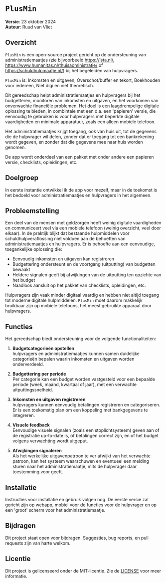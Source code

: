 # `PlusMin`

**Versie**: 23 oktober 2024  
**Auteur**: Ruud van Vliet

## Overzicht

`PlusMin` is een open-source project gericht op de ondersteuning van administratiemaatjes (zie bijvoorbeeld https://lsta.nl/, https://www.humanitas.nl/thuisadministratie/ of https://schuldhulpmaatje.nl/) bij het begeleiden van hulpvragers. 

`PlusMin` is: Inkomsten en uitgaven, Overschot/buffer en tekort, Boekhouden voor iedereen, Niet digi en niet theoretisch.

Dit gereedschap helpt administratiemaatjes en hulpvragers bij het budgetteren, monitoren van inkomsten en uitgaven, en het voorkomen van onverwachte financiële problemen. Het doel is een laagdrempelige digitale oplossing te bieden, in combintaie met een o.a. een 'papieren' versie, die eenvoudig te gebruiken is voor hulpvragers met beperkte digitale vaardigheden en minimale apparatuur, zoals een alleen mobiele telefoon.

Het administratiemaatjes krijgt toegang, ook van huis uit, tot de gegevens die de hulpvrager wil delen, zonder dat er toegang tot een bankrekening wordt gegeven, en zonder dat die gegevens mee naar huis worden genomen.

De app wordt onderdeel van een pakket met onder andere een papieren versie, checklists, opleidingen, etc.

## Doelgroep

In eerste instantie ontwikkel ik de app voor mezelf, maar in de toekomst is het bedoeld voor administratiemaatjes en hulpvragers in het algemeen. 

## Probleemstelling

Een deel van de mensen met geldzorgen heeft weinig digitale vaardigheden en communiceert veel via een mobiele telefoon (weinig overzicht, veel door elkaar). In de praktijk blijkt dat bestaande hulpmiddelen voor schuldhulpveraflossing niet voldoen aan de behoeften van administratiemaatjes en hulpvragers. Er is behoefte aan een eenvoudige, toegankelijke oplossing die:
- Eenvoudig inkomsten en uitgaven kan registreren
- Budgettering ondersteunt en de voortgang (uitputting) van budgetten bewaakt
- Heldere signalen geeft bij afwijkingen van de uitputting ten opzichte van het budget
- Naadloos aansluit op het pakket van checklists, opleidingen, etc. 

Hulpvragers zijn vaak minder digitaal vaardig en hebben niet altijd toegang tot moderne digitale hulpmiddelen. `PlusMin` moet daarom makkelijk bruikbaar zijn op mobiele telefoons, het meest gebruikte apparaat door hulpvragers.

## Functies

Het gereedschap biedt ondersteuning voor de volgende functionaliteiten:

1. **Budgetcategorieën opstellen**  
   hulpvragers en administratiemaatjes kunnen samen duidelijke categorieën bepalen waarin inkomsten en uitgaven worden onderverdeeld.

2. **Budgettering per periode**  
   Per categorie kan een budget worden vastgesteld voor een bepaalde periode (week, maand, kwartaal of jaar), met een verwachte uitputtingssnelheid.

3. **Inkomsten en uitgaven registreren**  
   hulpvragers kunnen eenvoudig betalingen registreren en categoriseren. Er is een toekomstig plan om een koppeling met bankgegevens te integreren.

4. **Visuele feedback**  
   Eenvoudige visuele signalen (zoals een stoplichtsysteem) geven aan of de registratie up-to-date is, of betalingen correct zijn, en of het budget volgens verwachting wordt uitgeput.

5. **Afwijkingen signaleren**  
   Als het werkelijke uitgavenpatroon te ver afwijkt van het verwachte patroon, kan het systeem waarschuwen en eventueel een melding sturen naar het administratiemaatje, mits de hulpvrager daar toestemming voor geeft.

## Installatie

Instructies voor installatie en gebruik volgen nog. De eerste versie zal gericht zijn op webapp, mobiel voor de functies voor de hulpvrager en op een 'groot' scherm voor het administratiemaatje.

## Bijdragen

Dit project staat open voor bijdragen. Suggesties, bug reports, en pull requests zijn van harte welkom.

## Licentie

Dit project is gelicenseerd onder de MIT-licentie. Zie de [LICENSE](https://www.mit.edu/~amini/LICENSE.md)  voor meer informatie.



